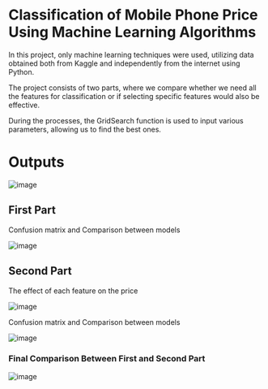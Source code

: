 # Classification of Mobile Phone Price Using Machine Learning Algorithms

In this project, only machine learning techniques were used, utilizing data obtained both from Kaggle and independently from the internet using Python. 

The project consists of two parts, where we compare whether we need all the features for classification or if selecting specific features would also be effective.

During the processes, the GridSearch function is used to input various parameters, allowing us to find the best ones.

# Outputs
![image](https://github.com/user-attachments/assets/9151705c-d058-470d-ab37-c935708d39cf)

## First Part

Confusion matrix and Comparison between models

![image](https://github.com/user-attachments/assets/85d1457e-a904-4408-85f8-2d4d27430dec)

## Second Part

The effect of each feature on the price

![image](https://github.com/user-attachments/assets/2d6e401b-0cf1-44aa-8648-70beb443f81c)

Confusion matrix and Comparison between models

![image](https://github.com/user-attachments/assets/b8e6654b-233c-4822-bd66-1ee56102484f)

### Final Comparison Between First and Second Part

![image](https://github.com/user-attachments/assets/7469ae55-6af8-41ea-bb35-0bbc668a6a1c)

